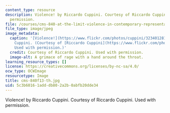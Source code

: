 ```yaml
---
content_type: resource
description: Violence! by Riccardo Cuppini. Courtesy of Riccardo Cuppini. Used with
  permission.
file: /courses/cms-840-at-the-limit-violence-in-contemporary-representation-fall-2013/5c3b60161adddb802a2b0abfb20dde34_cms-840f13-th.jpg
file_type: image/jpeg
image_metadata:
  caption: '[Violence!](https://www.flickr.com/photos/cuppini/3234012812) by Riccardo
    Cuppini. (Courtesy of [Riccardo Cuppini](https://www.flickr.com/photos/cuppini/).
    Used with permission.)'
  credit: Courtesy of Riccardo Cuppini. Used with permission.
  image-alt: A grimace of rage with a hand around the throat.
learning_resource_types: []
license: https://creativecommons.org/licenses/by-nc-sa/4.0/
ocw_type: OCWImage
resourcetype: Image
title: cms-840f13-th.jpg
uid: 5c3b6016-1add-db80-2a2b-0abfb20dde34
---
```

Violence! by Riccardo Cuppini. Courtesy of Riccardo Cuppini. Used with permission.
